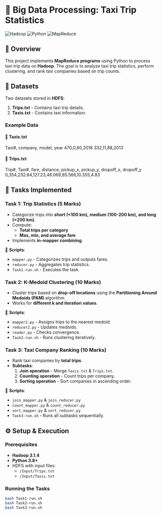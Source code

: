# 🚖 Big Data Processing: Taxi Trip Statistics

![Hadoop](https://img.shields.io/badge/Hadoop-3.1.4-blue?logo=apache) ![Python](https://img.shields.io/badge/Python-3.8+-yellow?logo=python) ![MapReduce](https://img.shields.io/badge/MapReduce-Streaming-green)

## 📌 Overview
This project implements **MapReduce programs** using Python to process taxi trip data on **Hadoop**. The goal is to analyze taxi trip statistics, perform clustering, and rank taxi companies based on trip counts.

## 📂 Datasets
Two datasets stored in **HDFS**:
1. **Trips.txt** - Contains taxi trip details.
2. **Taxis.txt** - Contains taxi information.

### Example Data
#### 🚕 Taxis.txt
Taxi#, company, model, year
470,0,80,2018 332,11,88,2013

#### 📌 Trips.txt
Trip#, Taxi#, fare, distance, pickup_x, pickup_y, dropoff_x, dropoff_y 
0,354,232.64,127.23,46.069,85.566,10.355,4.83


## 🚀 Tasks Implemented
### Task 1: Trip Statistics (5 Marks)
- Categorize trips into **short (<100 km), medium (100-200 km), and long (>200 km)**.
- Compute:
  - **Total trips per category**
  - **Max, min, and average fare**
- Implements **in-mapper combining**.

🔹 **Scripts**:
- `mapper.py` - Categorizes trips and outputs fares.
- `reducer.py` - Aggregates trip statistics.
- `Task1-run.sh` - Executes the task.

### Task 2: K-Medoid Clustering (10 Marks)
- Cluster trips based on **drop-off locations** using the **Partitioning Around Medoids (PAM)** algorithm.
- Works for **different k and iteration values**.

🔹 **Scripts**:
- `mapper2.py` - Assigns trips to the nearest medoid.
- `reducer2.py` - Updates medoids.
- `reader.py` - Checks convergence.
- `Task2-run.sh` - Runs clustering iteratively.

### Task 3: Taxi Company Ranking (10 Marks)
- Rank taxi companies by **total trips**.
- **Subtasks**:
  1. **Join operation** - Merge `Taxis.txt` & `Trips.txt`.
  2. **Counting operation** - Count trips per company.
  3. **Sorting operation** - Sort companies in ascending order.

🔹 **Scripts**:
- `join_mapper.py` & `join_reducer.py`
- `count_mapper.py` & `count_reducer.py`
- `sort_mapper.py` & `sort_reducer.py`
- `Task3-run.sh` - Runs all subtasks sequentially.

## ⚙️ Setup & Execution
### Prerequisites
- **Hadoop 3.1.4**
- **Python 3.8+**
- HDFS with input files:
  - `/Input/Trips.txt`
  - `/Input/Taxis.txt`
### Running the Tasks
```sh
bash Task1-run.sh   
bash Task2-run.sh   
bash Task3-run.sh   
```







